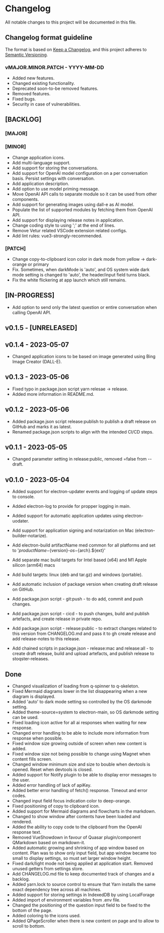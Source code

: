 # Changelog
All notable changes to this project will be documented in this file.

## Changelog format guideline
The format is based on [Keep a Changelog](https://keepachangelog.com/en/1.0.0/),
and this project adheres to [Semantic Versioning](https://semver.org/spec/v2.0.0.html).

### vMAJOR.MINOR.PATCH - YYYY-MM-DD

- Added new features.
- Changed existing functionality.
- Deprecated soon-to-be removed features.
- Removed features.
- Fixed bugs.
- Security in case of vulnerabilities.

## [BACKLOG]

### [MAJOR]

### [MINOR]
- Change application icons.
- Add multi-language support.
- Add support for storing the conversations.
- Add support for OpenAI model configuration on a per conversation basis. Persist settings with conversation.
- Add application description.
- Add option to use model priming message.
- Move OpenAI API calls to separate module so it can be used from other components.
- Add support for generating images using dall-e as AI model.
- Populate the list of supported modules by fetching them from OpenAI API.
- Add support for displaying release notes in application.
- Change coding style to using ';' at the end of lines.
- Remove Vetur related VSCode extension related configs. 
- Add lint rules: vue3-strongly-recommended.

### [PATCH]
- Change copy-to-clipboard icon color in dark mode from yellow -> dark-orange or primary
- Fix. Sometimes, when darkMode is 'auto', and OS system wide dark mode setting is changed to 'auto', the header/input field turns black.
- Fix the white flickering at app launch which still remains.

## [IN-PROGRESS]
- Add option to send only the latest question or entire conversation when calling OpenAI API.

## v0.1.5 - [UNRELEASED]

## v0.1.4 - 2023-05-07
- Changed application icons to be based on image generated using Bing Image Creator (DALL-E).

## v0.1.3 - 2023-05-06
- Fixed typo in package.json script yarn relesae -> release.
- Added more information in README.md.

## v0.1.2 - 2023-05-06
- Added package.json script release:publish to publish a draft release on GitHub and marks it as latest.
- Renamed package.json scripts to align with the intended CI/CD steps.

## v0.1.1 - 2023-05-05
- Changed parameter setting in release:public, removed =false from --draft.

## v0.1.0 - 2023-05-04
- Added support for electron-updater events and logging of update steps to console.
- Added electron-log to provide for propper logging in main.
- Added support for automatic application updates using electron-uodater.

- Add support for application signing and notarization on Mac (electron-builder-notarize).
- Add electron-build artifactName med common for all platforms and set to '${productName}-${version}-${os}-${arch}.${ext}'
- Add separate mac build targets for Intel based (x64) and M1 Apple silicon (arm64) macs
- Add build targets: linux (deb and tar.gz) and windows (portable).

- Add automatic inclusion of package version when creating draft release on GitHub.
- Add package.json script - git:push - to do add, commit and push changes.
- Add package.json script - cicd - to push changes, build and publish artefacts, and create release in private repo.
- Add package.json script - release:public - to extract changes related to this version from CHANGELOG.md and pass it to gh create release and add release-notes to this release.
- Add chained scripts in package.json - release:mac and release:all - to create draft release, build and upload artefacts, and publish release to stoqster-releases.

## Done
- Changed visualization of loading from q-spinner to q-skeleton.
- Fixed Mermaid diagrams lower in the list disappearing when a new diagram is displayed.
- Added 'auto' to dark mode setting so controlled by the OS darkmode setting.
- Added theme-source=system to electron-main, so OS darkmode setting can be used.
- Fixed loading icon active for all ai responses when waiting for new response.
- Changed error handling to be able to include more information from response when possible.
- Fixed window size growing outside of screen when new content is added.
- Fixed window size not being possible to change using Magnet when content fills screen.
- Changed window minimum size and size to bouble when devtools is opened. Reset when devtools is closed.
- Added support for Notify plugin to be able to display error messages to the user.
- Added error handling of lack of apiKey.
- Added better error handling of fetch() response. Timeout and error codes.
- Changed input field focus indication color to deep-orange.
- Fixed positioning of copy to clipboard icon.
- Added support for Mermaid diagrams and flowcharts in the markdown.
- Changed to show window after contents have been loaded and rendered.
- Added the ability to copy code to the clipboard from the OpenAI response text.
- Removed VueShowdown in favour of Quasar plugin/component QMarkdown based on markdown-it.
- Added automatic growing and shrinking of app window based on content. Plan was to show only input field, but app window became too small to display settings, so must set larger window height.
- Fixed dark/light mode not being applied at application start. Removed unused getters from settings store.
- Add CHANGELOG.md file to keep documented track of changes and a backlog.
- Added yarn.lock to source control to ensure that Yarn installs the same exact dependency tree across all machines.
- Added support for storing settings in IndexedDB by using LocalForage
- Added import of environment variables from .env file.
- Changed the positioning of the question input field to be fixed to the bottom of the page.
- Added coloring to the icons used. 
- Added QPageScroller when there is new content on page and to allow to scroll to bottom.